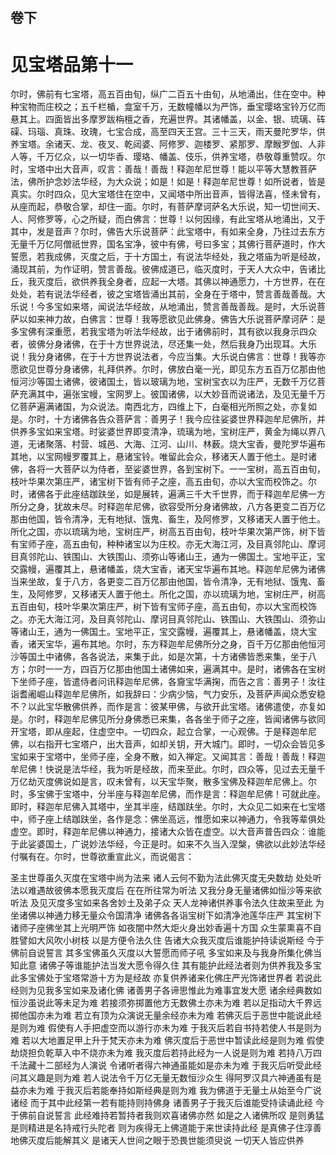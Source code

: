 <hgroup>
  <h2>卷下</h2>
  <h1>见宝塔品第十一</h1>
</hgroup>
<p>
  尔时，佛前有七宝塔，高五百由旬，纵广二百五十由旬，从地涌出，住在空中。种种宝物而庄校之；五千栏楯，龛室千万，无数幢幡以为严饰，垂宝璎珞宝铃万亿而悬其上。四面皆出多摩罗跋栴檀之香，充遍世界。其诸幡盖，以金、银、琉璃、砗磲、玛瑙、真珠、玫瑰，七宝合成，高至四天王宫。三十三天，雨天曼陀罗华，供养宝塔。余诸天、龙、夜叉、乾闼婆、阿修罗、迦楼罗、紧那罗、摩睺罗伽、人非人等，千万亿众，以一切华香、璎珞、幡盖、伎乐，供养宝塔，恭敬尊重赞叹。尔时，宝塔中出大音声，叹言：善哉！善哉！释迦牟尼世尊！能以平等大慧教菩萨法，佛所护念妙法华经，为大众说；如是！如是！释迦牟尼世尊！如所说者，皆是真实。尔时四众，见大宝塔住在空中，又闻塔中所出音声，皆得法喜，怪未曾有，从座而起，恭敬合掌，却住一面。尔时，有菩萨摩诃萨名大乐说，知一切世间天、人、阿修罗等，心之所疑，而白佛言：世尊！以何因缘，有此宝塔从地涌出，又于其中，发是音声？尔时，佛告大乐说菩萨：此宝塔中，有如来全身，乃往过去东方无量千万亿阿僧祇世界，国名宝净，彼中有佛，号曰多宝；其佛行菩萨道时，作大誓愿，若我成佛，灭度之后，于十方国土，有说法华经处，我之塔庙为听是经故，涌现其前，为作证明，赞言善哉。彼佛成道已，临灭度时，于天人大众中，告诸比丘，我灭度后，欲供养我全身者，应起一大塔。其佛以神通愿力，十方世界，在在处处，若有说法华经者，彼之宝塔皆涌出其前，全身在于塔中，赞言善哉善哉。大乐说！今多宝如来塔，闻说法华经故，从地涌出，赞言善哉善哉。是时，大乐说菩萨以如来神力故，白佛言：世尊！我等愿欲见此佛身。佛告大乐说菩萨摩诃萨：是多宝佛有深重愿，若我宝塔为听法华经故，出于诸佛前时，其有欲以我身示四众者，彼佛分身诸佛，在于十方世界说法，尽还集一处，然后我身乃出现耳。大乐说！我分身诸佛，在于十方世界说法者，今应当集。大乐说白佛言：世尊！我等亦愿欲见世尊分身诸佛，礼拜供养。尔时，佛放白毫一光，即见东方五百万亿那由他恒河沙等国土诸佛，彼诸国土，皆以玻璃为地，宝树宝衣以为庄严，无数千万亿菩萨充满其中，遍张宝幔，宝网罗上。彼国诸佛，以大妙音而说诸法，及见无量千万亿菩萨遍满诸国，为众说法。南西北方，四维上下，白毫相光所照之处，亦复如是。尔时，十方诸佛各告众菩萨言：善男子！我今应往娑婆世界释迦牟尼佛所，并供养多宝如来宝塔。时娑婆世界即变清净，琉璃为地，宝树庄严，黄金为绳以界八道，无诸聚落、村营、城邑、大海、江河、山川、林薮。烧大宝香，曼陀罗华遍布其地，以宝网幔罗覆其上，悬诸宝铃。唯留此会众，移诸天人置于他土。是时诸佛，各将一大菩萨以为侍者，至娑婆世界，各到宝树下。一一宝树，高五百由旬，枝叶华果次第庄严，诸宝树下皆有师子之座，高五由旬，亦以大宝而校饰之。尔时，诸佛各于此座结跏趺坐，如是展转，遍满三千大千世界，而于释迦牟尼佛一方所分之身，犹故未尽。时释迦牟尼佛，欲容受所分身诸佛故，八方各更变二百万亿那由他国，皆令清净，无有地狱、饿鬼、畜生，及阿修罗，又移诸天人置于他土。所化之国，亦以琉璃为地，宝树庄严，树高五百由旬，枝叶华果次第严饰，树下皆有宝师子座，高五由旬，种种诸宝以为庄校。亦无大海江河，及目真邻陀山、摩诃目真邻陀山、铁围山、大铁围山、须弥山等诸山王，通为一佛国土。宝地平正，宝交露幔，遍覆其上，悬诸幡盖，烧大宝香，诸天宝华遍布其地。释迦牟尼佛为诸佛当来坐故，复于八方，各更变二百万亿那由他国，皆令清净，无有地狱、饿鬼、畜生，及阿修罗，又移诸天人置于他土。所化之国，亦以琉璃为地，宝树庄严，树高五百由旬，枝叶华果次第庄严，树下皆有宝师子座，高五由旬，亦以大宝而校饰之。亦无大海江河，及目真邻陀山、摩诃目真邻陀山、铁围山、大铁围山、须弥山等诸山王，通为一佛国土。宝地平正，宝交露幔，遍覆其上，悬诸幡盖，烧大宝香，诸天宝华，遍布其地。尔时，东方释迦牟尼佛所分之身，百千万亿那由他恒河沙等国土中诸佛，各各说法，来集于此，如是次第，十方诸佛皆悉来集，坐于八方；尔时一一方，四百万亿那由他国土诸佛如来，遍满其中。是时，诸佛各在宝树下坐师子座，皆遣侍者问讯释迦牟尼佛，各齎宝华满掬，而告之言：善男子！汝往诣耆阇崛山释迦牟尼佛所，如我辞曰：少病少恼，气力安乐，及菩萨声闻众悉安稳不？以此宝华散佛供养，而作是言：彼某甲佛，与欲开此宝塔。诸佛遣使，亦复如是。尔时，释迦牟尼佛见所分身佛悉已来集，各各坐于师子之座，皆闻诸佛与欲同开宝塔，即从座起，住虚空中。一切四众，起立合掌，一心观佛。于是释迦牟尼佛，以右指开七宝塔户，出大音声，如却关钥，开大城门。即时，一切众会皆见多宝如来于宝塔中，坐师子座，全身不散，如入禅定。又闻其言：善哉！善哉！释迦牟尼佛！快说是法华经，我为听是经故，而来至此。尔时，四众等，见过去无量千万亿劫灭度佛说如是言，叹未曾有，以天宝华聚，散多宝佛及释迦牟尼佛上。尔时，多宝佛于宝塔中，分半座与释迦牟尼佛，而作是言：释迦牟尼佛！可就此座。即时，释迦牟尼佛入其塔中，坐其半座，结跏趺坐。尔时，大众见二如来在七宝塔中，师子座上结跏趺坐，各作是念：佛坐高远，惟愿如来以神通力，令我等辈俱处虚空。即时，释迦牟尼佛以神通力，接诸大众皆在虚空。以大音声普告四众：谁能于此娑婆国土，广说妙法华经，今正是时。如来不久当入涅槃，佛欲以此妙法华经付嘱有在。尔时，世尊欲重宣此义，而说偈言：
</p>
<div class="commentary">
  <span>圣主世尊</span
  ><span>虽久灭度</span
  ><span>在宝塔中</span
  ><span>尚为法来</span>
  <span>诸人云何</span
  ><span>不勤为法</span
  ><span>此佛灭度</span
  ><span>无央数劫</span>
  <span>处处听法</span
  ><span>以难遇故</span
  ><span>彼佛本愿</span
  ><span>我灭度后</span>
  <span>在在所往</span
  ><span>常为听法</span>
  <span>又我分身</span
  ><span>无量诸佛</span
  ><span>如恒沙等</span
  ><span>来欲听法</span>
  <span>及见灭度</span
  ><span>多宝如来</span
  ><span>各舍妙土</span
  ><span>及弟子众</span>
  <span>天人龙神</span
  ><span>诸供养事</span
  ><span>令法久住</span
  ><span>故来至此</span>
  <span>为坐诸佛</span
  ><span>以神通力</span
  ><span>移无量众</span
  ><span>令国清净</span>
  <span>诸佛各各</span
  ><span>诣宝树下</span
  ><span>如清净池</span
  ><span>莲华庄严</span>
  <span>其宝树下</span
  ><span>诸师子座</span
  ><span>佛坐其上</span
  ><span>光明严饰</span>
  <span>如夜闇中</span
  ><span>然大炬火</span
  ><span>身出妙香</span
  ><span>遍十方国</span>
  <span>众生蒙熏</span
  ><span>喜不自胜</span
  ><span>譬如大风</span
  ><span>吹小树枝</span>
  <span>以是方便</span
  ><span>令法久住</span>
  <span>告诸大众</span
  ><span>我灭度后</span
  ><span>谁能护持</span
  ><span>读说斯经</span>
  <span>今于佛前</span
  ><span>自说誓言</span>
  <span>其多宝佛</span
  ><span>虽久灭度</span
  ><span>以大誓愿</span
  ><span>而师子吼</span>
  <span>多宝如来</span
  ><span>及与我身</span
  ><span>所集化佛</span
  ><span>当知此意</span>
  <span>诸佛子等</span
  ><span>谁能护法</span
  ><span>当发大愿</span
  ><span>令得久住</span>
  <span>其有能护</span
  ><span>此经法者</span
  ><span>则为供养</span
  ><span>我及多宝</span>
  <span>此多宝佛</span
  ><span>处于宝塔</span
  ><span>常游十方</span
  ><span>为是经故</span>
  <span>亦复供养</span
  ><span>诸来化佛</span
  ><span>庄严光饰</span
  ><span>诸世界者</span>
  <span>若说此经</span
  ><span>则为见我</span
  ><span>多宝如来</span
  ><span>及诸化佛</span>
  <span>诸善男子</span
  ><span>各谛思惟</span
  ><span>此为难事</span
  ><span>宜发大愿</span>
  <span>诸余经典</span
  ><span>数如恒沙</span
  ><span>虽说此等</span
  ><span>未足为难</span>
  <span>若接须弥</span
  ><span>掷置他方</span
  ><span>无数佛土</span
  ><span>亦未为难</span>
  <span>若以足指</span
  ><span>动大千界</span
  ><span>远掷他国</span
  ><span>亦未为难</span>
  <span>若立有顶</span
  ><span>为众演说</span
  ><span>无量余经</span
  ><span>亦未为难</span>
  <span>若佛灭后</span
  ><span>于恶世中</span
  ><span>能说此经</span
  ><span>是则为难</span>
  <span>假使有人</span
  ><span>手把虚空</span
  ><span>而以游行</span
  ><span>亦未为难</span>
  <span>于我灭后</span
  ><span>若自书持</span
  ><span>若使人书</span
  ><span>是则为难</span>
  <span>若以大地</span
  ><span>置足甲上</span
  ><span>升于梵天</span
  ><span>亦未为难</span>
  <span>佛灭度后</span
  ><span>于恶世中</span
  ><span>暂读此经</span
  ><span>是则为难</span>
  <span>假使劫烧</span
  ><span>担负乾草</span
  ><span>入中不烧</span
  ><span>亦未为难</span>
  <span>我灭度后</span
  ><span>若持此经</span
  ><span>为一人说</span
  ><span>是则为难</span>
  <span>若持八万</span
  ><span>四千法藏</span
  ><span>十二部经</span
  ><span>为人演说</span>
  <span>令诸听者</span
  ><span>得六神通</span
  ><span>虽能如是</span
  ><span>亦未为难</span>
  <span>于我灭后</span
  ><span>听受此经</span
  ><span>问其义趣</span
  ><span>是则为难</span>
  <span>若人说法</span
  ><span>令千万亿</span
  ><span>无量无数</span
  ><span>恒沙众生</span>
  <span>得阿罗汉</span
  ><span>具六神通</span
  ><span>虽有是益</span
  ><span>亦未为难</span>
  <span>于我灭后</span
  ><span>若能奉持</span
  ><span>如斯经典</span
  ><span>是则为难</span>
  <span>我为佛道</span
  ><span>于无量土</span
  ><span>从始至今</span
  ><span>广说诸经</span>
  <span>而于其中</span
  ><span>此经第一</span
  ><span>若有能持</span
  ><span>则持佛身</span>
  <span>诸善男子</span
  ><span>于我灭后</span
  ><span>谁能受持</span
  ><span>读诵此经</span>
  <span>今于佛前</span
  ><span>自说誓言</span>
  <span>此经难持</span
  ><span>若暂持者</span
  ><span>我则欢喜</span
  ><span>诸佛亦然</span>
  <span>如是之人</span
  ><span>诸佛所叹</span>
  <span>是则勇猛</span
  ><span>是则精进</span
  ><span>是名持戒</span
  ><span>行头陀者</span>
  <span>则为疾得</span
  ><span>无上佛道</span
  ><span>能于来世</span
  ><span>读持此经</span>
  <span>是真佛子</span
  ><span>住淳善地</span
  ><span>佛灭度后</span
  ><span>能解其义</span>
  <span>是诸天人</span
  ><span>世间之眼</span
  ><span>于恐畏世</span
  ><span>能须臾说</span>
  <span>一切天人</span
  ><span>皆应供养</span>
</div>
